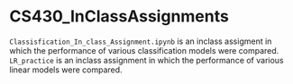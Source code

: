  # CS430_InClassAssignments
`Classisfication_In_class_Assignment.ipynb` is an inclass assigment in which the performance of various classification models were compared.
`LR_practice` is an inclass assignment in which the performance of various linear models were compared.